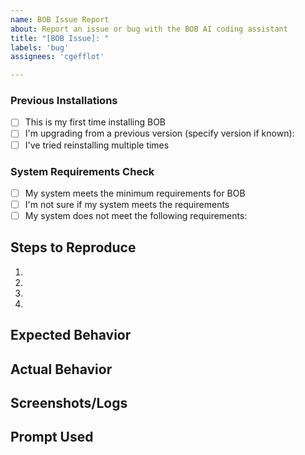 ```yaml
---
name: BOB Issue Report
about: Report an issue or bug with the BOB AI coding assistant
title: "[BOB Issue]: "
labels: 'bug'
assignees: 'cgefflot'

---
```



### Previous Installations
- [ ] This is my first time installing BOB
- [ ] I'm upgrading from a previous version (specify version if known):
- [ ] I've tried reinstalling multiple times

### System Requirements Check
- [ ] My system meets the minimum requirements for BOB
- [ ] I'm not sure if my system meets the requirements
- [ ] My system does not meet the following requirements:

## Steps to Reproduce
<!-- Detailed steps to reproduce the behavior. For all non-installation issues -->
1. 
2. 
3. 
4. 

## Expected Behavior
<!-- A clear and concise description of what you expected to happen -->

## Actual Behavior
<!-- What actually happened instead -->

## Screenshots/Logs
<!-- If applicable, add screenshots or logs to help explain your problem -->

## Prompt Used
<!-- If relevant, include the prompt you used when the issue occurred (redact any sensitive information) -->
